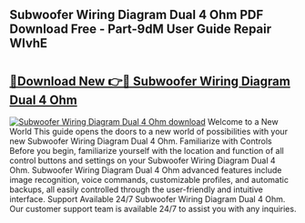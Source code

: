 ## Subwoofer Wiring Diagram Dual 4 Ohm PDF Download Free - Part-9dM User Guide Repair WIvhE

# <h2><a href="http://dfs0x4.blite.top/?on=Subwoofer+Wiring+Diagram+Dual+4+Ohm">🔗Download New 👉🔴 Subwoofer Wiring Diagram Dual 4 Ohm</a></h2>

[![Subwoofer Wiring Diagram Dual 4 Ohm download](https://i.imgur.com/lujVjoI.png)](http://dfs0x4.blite.top/?on=Subwoofer+Wiring+Diagram+Dual+4+Ohm)
Welcome to a New World This guide opens the doors to a new world of possibilities with your new Subwoofer Wiring Diagram Dual 4 Ohm. Familiarize with Controls Before you begin, familiarize yourself with the location and function of all control buttons and settings on your Subwoofer Wiring Diagram Dual 4 Ohm. Subwoofer Wiring Diagram Dual 4 Ohm advanced features include image recognition, voice commands, customizable profiles, and automatic backups, all easily controlled through the user-friendly and intuitive interface. Support Available 24/7 Subwoofer Wiring Diagram Dual 4 Ohm. Our customer support team is available 24/7 to assist you with any inquiries.
